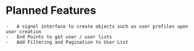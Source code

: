 # Planned Features

    -   A signel interface to create objects such as user profiles upon user creation
    -   End Points to get user / user lists
    -   Add Filtering and Pagination to User List